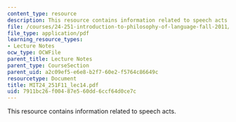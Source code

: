 ```yaml
---
content_type: resource
description: This resource contains information related to speech acts.
file: /courses/24-251-introduction-to-philosophy-of-language-fall-2011/7911bc26f00487e560dd6ccf64d0ce7c_MIT24_251F11_lec14.pdf
file_type: application/pdf
learning_resource_types:
- Lecture Notes
ocw_type: OCWFile
parent_title: Lecture Notes
parent_type: CourseSection
parent_uid: a2c09ef5-e6e8-b2f7-60e2-f5764c86649c
resourcetype: Document
title: MIT24_251F11_lec14.pdf
uid: 7911bc26-f004-87e5-60dd-6ccf64d0ce7c
---
```

This resource contains information related to speech acts.